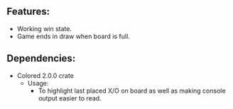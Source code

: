 ## Features: 
 - Working win state.
 - Game ends in draw when board is full.

## Dependencies:
 - Colored 2.0.0 crate
    - Usage: 
        - To highlight last placed X/O on board as well as making console output easier to read.
